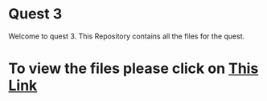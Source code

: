 # Quest 3
 Welcome to quest 3. This Repository contains all the files for the quest.<br>
# To view the files please click on [This Link](https://learn.zone01kisumu.ke/git/egathang/rules.git)